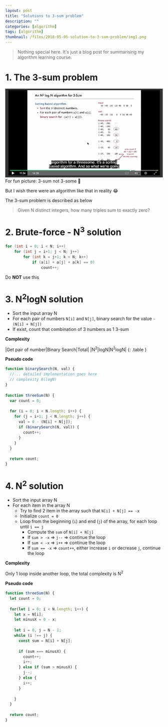 ```yaml
---
layout: post
title: "Solutions to 3-sum problem"
description: ""
categories: [algorithm]
tags: [algorithm]
thumbnail: /files/2018-05-05-solution-to-3-sum-problem/img1.png
---
```


> Nothing special here. It's just a blog post for summarising my algorithm learning course.

# 1. The 3-sum problem

![3-sum not 3-some](/files/2018-05-05-solution-to-3-sum-problem/img1.png)
For fun picture: 3-sum not 3-some 🤣

But I wish there were an algorithm like that in reality 😂

The 3-sum problem is described as below

> Given N distinct integers, how many triples sum to exactly zero?

<!-- more -->

# 2. Brute-force - N<sup>3</sup> solution

```java
for (int i = 0; i < N; i++)
    for (int j = i+1; j < N; j++)
        for (int k = j+1; k < N; k++)
            if (a[i] + a[j] + a[k] == 0)
                count++;
```

Do **NOT** use this

# 3. N<sup>2</sup>logN solution

* Sort the input array N
* For each pair of numbers `N[i]` and `N[j]`, binary search for the value `-(N[i] + N[j])`
* If exist, count that combination of 3 numbers as 1 3-sum

**Complexity**

|Get pair of number|Binary Search|Total|
|N<sup>2</sup>|logN|N<sup>2</sup>logN|
{: .table }

**Pseudo code**

```js
function binarySearch(N, val) {
  //... detailed implementation goes here
  // complexity 0(logN)
}

function threeSum(N) {
  var count = 0;

  for (i = 0; i < N.length; i++) {
    for (j = i+1; j < N.length; j++) {
      val = 0 - (N[i] + N[j]);
      if (binarySearch(N, val)) {
        count++;
      }
    }
  }

  return count;
}
```

# 4. N<sup>2</sup> solution

- Sort the input array N
- For each item in the array N
  - Try to find 2 item in the array such that `N[i] + N[j] == -x`
  - Initialize `count = 0`
  - Loop from the beginning (`i`) and end (`j`) of the array, for each loop until `i == j`
    - Compute the `sum` of `N[i] + N[j]`
    - If `sum > -x` => `j--` => continue the loop
    - If `sum < -x` => `i++` => continue the loop
    - If `sum == -x` => `count++`, either increase `i` or decrease `j`, continue the loop

**Complexity**

Only 1 loop inside another loop, the total complexity is N<sup>2</sup>

**Pseudo code**

```js
function threeSum(N) {
  let count = 0;

  for(let i = 0; i < N.length; i++) {
    let x = N[i];
    let minusX = 0 - x;

    let i = 0, j = N - 1;
    while (i !== j) {
      const sum = N[i] + N[j];

      if (sum === minusX) {
        count++;
        i++;
      } else if (sum > minusX) {
        j--;
      } else {
        i++;
      }

    }
  }

  return count;
}
```
